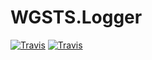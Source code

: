 # WGSTS.Logger
[![Travis](https://img.shields.io/travis/akprof2000/WGSTS.Logger.svg)](https://travis-ci.org/akprof2000/WGSTS.Logger)
[![Travis](https://img.shields.io/travis/tests/akprof2000/WGSTS.Logger.svg)](https://travis-ci.org/akprof2000/WGSTS.Logger)
